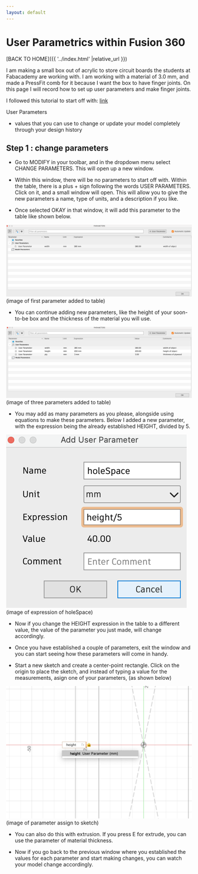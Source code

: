 ```yaml
---
layout: default
---
```


# User Parametrics within Fusion 360

[BACK TO HOME]({{ '../index.html' |relative_url }})


I am making a small box out of acrylic to store circuit boards the students at Fabacademy are working with. I am working with a material of 3.0 mm, and made a PressFit comb for it because I want the box to have finger joints. On this page I will record how to set up user parameters and make finger joints.

I followed this tutorial to start off with:  <a href="https://www.youtube.com/watch?v=H6W-Og4YyZ8" target="blank" rel="noopener noreferrer" >link </a> 


User Parameters
- values that you can use to change or update your model completely through your design history



## Step 1 : change parameters

- Go to MODIFY in your toolbar, and in the dropdown menu select CHANGE PARAMETERS. This will open up a new window.

- Within this window, there will be no parameters to start off with. Within the table, there is a plus + sign following the words USER PARAMETERS. Click on it, and a small window will open. This will allow you to give the new parameters a name, type of units, and a description if you like.

- Once selected OKAY in that window, it will add this parameter to the table like shown below.

![firstparameter](/assets/images/fusion360intro/first_parameter.png)
(image of first parameter added to table)

- You can continue adding new parameters, like the height of your soon-to-be box and the thickness of the material you will use.

![threeparameters](/assets/images/fusion360intro/third_parameter.png)
(image of three parameters added to table)

- You may add as many parameters as you please, alongside using equations to make these parameters. Below I added a new parameter, with the expression being the already established HEIGHT, divided by 5.

![holeSpace](/assets/images/fusion360intro/holeSpace_parameter.png)
(image of expression of holeSpace)

- Now if you change the HEIGHT expression in the table to a different value, the value of the parameter you just made, will change accordingly.

- Once you have established a couple of parameters, exit the window and you can start seeing how these parameters will come in handy. 

- Start a new sketch and create a center-point rectangle. Click on the origin to place the sketch, and instead of typing a value for the measurements, asign one of your parameters, (as shown below)

![assigntosketch](/assets/images/fusion360intro/height_parameter.png)
(image of parameter assign to sketch)

- You can also do this with extrusion. If you press E for extrude, you can use the parameter of material thickness.


- Now if you go back to the previous window where you established the values for each parameter and start making changes, you can watch your model change accordingly.


